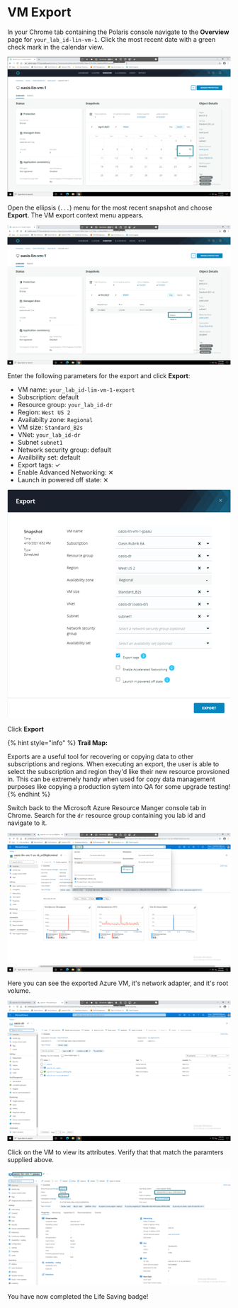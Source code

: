 # VM Export

In your Chrome tab containing the Polaris console navigate to the **Overview** page for `your_lab_id-lin-vm-1`. Click the most recent date with a green check mark in the calendar view.

<p align="center">
<img src="../images/vm_overview.png">
</p>

Open the ellipsis (`...`) menu for the most recent snapshot and choose **Export**. The VM export context menu appears.

<p align="center">
<img src="../images/vm_export1.png">
</p>

Enter the following parameters for the export and click **Export**:

* VM name: `your_lab_id-lim-vm-1-export`
* Subscription: default
* Resource group: `your_lab_id-dr`
* Region: `West US 2`
* Availabilty zone: `Regional`
* VM size: `Standard_B2s`
* VNet: `your_lab_id-dr`
* Subnet `subnet1`
* Network security group: default
* Availbility set: default
* Export tags: ✓
* Enable Advanced Networking: ✕
* Launch in powered off state: ✕

<p align="center">
<img src="../images/vm_export2.png">
</p>

Click **Export**

{% hint style="info" %}
**Trail Map:**

Exports are a useful tool for recovering or copying data to other subscriptions and regions. When executing an export, the user is able to select the subscription and region they'd like their new resource provsioned in. This can be extremely handy when used for copy data management purposes like copying a production sytem into QA for some upgrade testing!
{% endhint %}

Switch back to the Microsoft Azure Resource Manger console tab in Chrome. Search for the `dr` resource group containing you lab id and navigate to it.

<p align="center">
<img src="../images/vm_export3.png">
</p>

Here you can see the exported Azure VM, it's network adapter, and it's root volume. 

<p align="center">
<img src="../images/vm_export4.png">
</p>

Click on the VM to view its attributes. Verify that that match the paramters supplied above.

<p align="center">
<img src="../images/vm_export5.png">
</p>

You have now completed the Life Saving badge!